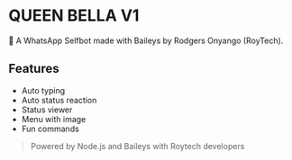 # QUEEN BELLA V1

👑 A WhatsApp Selfbot made with Baileys by Rodgers Onyango (RoyTech).

## Features

- Auto typing
- Auto status reaction
- Status viewer
- Menu with image
- Fun commands

> Powered by Node.js and Baileys with Roytech developers
